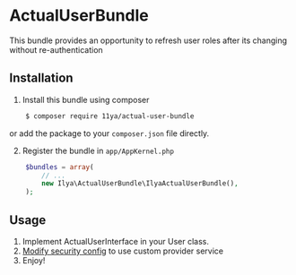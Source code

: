 # ActualUserBundle

This bundle provides an opportunity to refresh user roles after its changing without re-authentication

## Installation

1. Install this bundle using composer

``` bash
    $ composer require 11ya/actual-user-bundle
```
or add the package to your ``composer.json`` file directly.

2. Register the bundle in ``app/AppKernel.php``

``` php
    $bundles = array(
        // ...
        new Ilya\ActualUserBundle\IlyaActualUserBundle(),
    );
```

## Usage

1. Implement ActualUserInterface in your User class.
2. [Modify security config](http://symfony.com/doc/current/security/custom_provider.html#modify-security-yml) to use custom provider service
3. Enjoy!